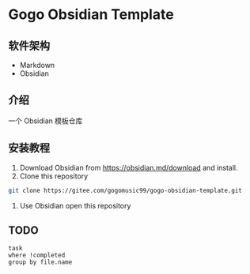 # Gogo Obsidian Template

## 软件架构

- Markdown
- Obsidian

## 介绍

一个 Obsidian 模板仓库

## 安装教程

1. Download Obsidian from https://obsidian.md/download and install.
2. Clone this repository

```bash
git clone https://gitee.com/gogomusic99/gogo-obsidian-template.git
```

1. Use Obsidian open this repository

## TODO

```dataview
task
where !completed
group by file.name
```
